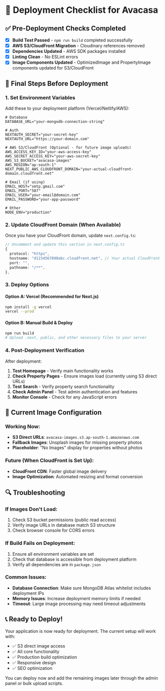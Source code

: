 # 🚀 Deployment Checklist for Avacasa

## ✅ Pre-Deployment Checks Completed

- [x] **Build Test Passed** - `npm run build` completed successfully
- [x] **AWS S3/CloudFront Migration** - Cloudinary references removed
- [x] **Dependencies Updated** - AWS SDK packages installed
- [x] **Linting Clean** - No ESLint errors
- [x] **Image Components Updated** - OptimizedImage and PropertyImage components updated for S3/CloudFront

## 🔧 Final Steps Before Deployment

### 1. Set Environment Variables

Add these to your deployment platform (Vercel/Netlify/AWS):

```env
# Database
DATABASE_URL="your-mongodb-connection-string"

# Auth
NEXTAUTH_SECRET="your-secret-key"
NEXTAUTH_URL="https://your-domain.com"

# AWS S3/CloudFront (Optional - for future image uploads)
AWS_ACCESS_KEY_ID="your-aws-access-key"
AWS_SECRET_ACCESS_KEY="your-aws-secret-key"
AWS_S3_BUCKET="avacasa-images"
AWS_REGION="ap-south-1"
NEXT_PUBLIC_AWS_CLOUDFRONT_DOMAIN="your-actual-cloudfront-domain.cloudfront.net"

# Email (if using)
EMAIL_HOST="smtp.gmail.com"
EMAIL_PORT="587"
EMAIL_USER="your-email@domain.com"
EMAIL_PASSWORD="your-app-password"

# Other
NODE_ENV="production"
```

### 2. Update CloudFront Domain (When Available)

Once you have your CloudFront domain, update `next.config.ts`:

```typescript
// Uncomment and update this section in next.config.ts
{
  protocol: "https",
  hostname: "d1234567890abc.cloudfront.net", // Your actual CloudFront domain
  port: "",
  pathname: "/**",
},
```

### 3. Deploy Options

#### Option A: Vercel (Recommended for Next.js)

```bash
npm install -g vercel
vercel --prod
```

#### Option B: Manual Build & Deploy

```bash
npm run build
# Upload .next, public, and other necessary files to your server
```

### 4. Post-Deployment Verification

After deployment:

1. **Test Homepage** - Verify main functionality works
2. **Check Property Pages** - Ensure images load (currently using S3 direct URLs)
3. **Test Search** - Verify property search functionality
4. **Check Admin Panel** - Test admin authentication and features
5. **Monitor Console** - Check for any JavaScript errors

## 📱 Current Image Configuration

### Working Now:

- **S3 Direct URLs**: `avacasa-images.s3.ap-south-1.amazonaws.com`
- **Fallback Images**: Unsplash images for missing property photos
- **Placeholder**: "No Images" display for properties without photos

### Future (When CloudFront is Set Up):

- **CloudFront CDN**: Faster global image delivery
- **Image Optimization**: Automated resizing and format conversion

## 🔍 Troubleshooting

### If Images Don't Load:

1. Check S3 bucket permissions (public read access)
2. Verify image URLs in database match S3 structure
3. Check browser console for CORS errors

### If Build Fails on Deployment:

1. Ensure all environment variables are set
2. Check that database is accessible from deployment platform
3. Verify all dependencies are in `package.json`

### Common Issues:

- **Database Connection**: Make sure MongoDB Atlas whitelist includes deployment IPs
- **Memory Issues**: Increase deployment memory limits if needed
- **Timeout**: Large image processing may need timeout adjustments

## 📞 Ready to Deploy!

Your application is now ready for deployment. The current setup will work with:

- ✅ S3 direct image access
- ✅ All core functionality
- ✅ Production build optimization
- ✅ Responsive design
- ✅ SEO optimization

You can deploy now and add the remaining images later through the admin panel or bulk upload scripts.
